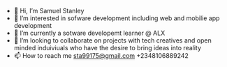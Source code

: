- 👋 Hi, I’m Samuel Stanley
- 👀 I’m interested in sofware development including web and mobilie app development
- 🌱 I’m currently a sotware developemt learner @ ALX
- 💞️ I’m looking to collaborate on projects with tech creatives and open minded induiviuals who have the desire to bring ideas into reality
- 📫 How to reach me sta99175@gmail.com +2348106889242

<!---
BigT001/BigT001 is a ✨ special ✨ repository because its `README.md` (this file) appears on your GitHub profile.
You can click the Preview link to take a look at your changes.
--->
